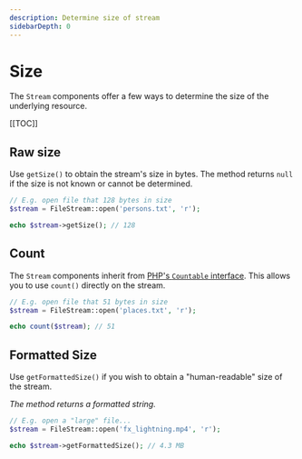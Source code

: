 ```yaml
---
description: Determine size of stream
sidebarDepth: 0
---
```


# Size

The `Stream` components offer a few ways to determine the size of the underlying resource.

[[TOC]]

## Raw size

Use `getSize()` to obtain the stream's size in bytes.
The method returns `null` if the size is not known or cannot be determined.

```php
// E.g. open file that 128 bytes in size
$stream = FileStream::open('persons.txt', 'r');

echo $stream->getSize(); // 128
```

## Count

The `Stream` components inherit from [PHP's `Countable` interface](https://www.php.net/manual/en/class.countable). This allows you to use `count()` directly on the stream.

```php
// E.g. open file that 51 bytes in size
$stream = FileStream::open('places.txt', 'r');

echo count($stream); // 51
```

## Formatted Size

Use `getFormattedSize()` if you wish to obtain a "human-readable" size of the stream.

_The method returns a formatted string._

```php
// E.g. open a "large" file...
$stream = FileStream::open('fx_lightning.mp4', 'r');

echo $stream->getFormattedSize(); // 4.3 MB
```
